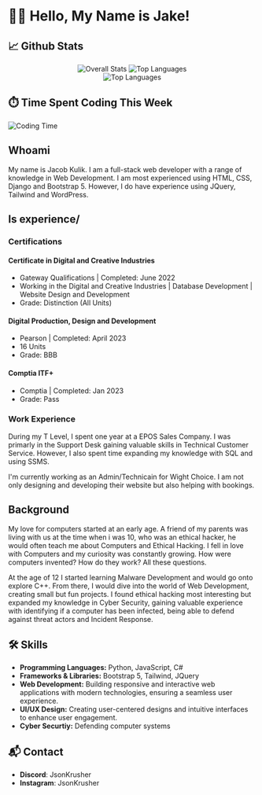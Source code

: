 <h1>👋🏼 Hello, My Name is Jake! </h1>

<h2> 📈 Github Stats </h2>

<div align="center">
  <img src="https://github-readme-stats.vercel.app/api?username=jacobkulik&show_icons=true&theme=radical" alt="Overall Stats">
  <img src="https://github-readme-streak-stats.herokuapp.com/?user=jacobkulik&theme=radical" alt="Top Languages">
  <br>
  <img src="https://github-readme-stats.vercel.app/api/top-langs/?username=jacobkulik&layout=compact&theme=radical" alt="Top Languages">
</div>

## ⏱️ Time Spent Coding This Week
![Coding Time](https://wakatime.com/share/@JsonKrusher/527c018d-fbb7-4a13-a91b-6266d9bfae73.svg)

## Whoami
My name is Jacob Kulik. I am a full-stack web developer with a range of knowledge in Web Development. I am most experienced using HTML, CSS, Django and Bootstrap 5. However, I do have experience using JQuery, Tailwind and WordPress.

## ls experience/

### Certifications

#### Certificate in Digital and Creative Industries
- Gateway Qualifications | Completed: June 2022
- Working in the Digital and Creative Industries | Database Development | Website Design and Development
- Grade: Distinction (All Units)

#### Digital Production, Design and Development
- Pearson | Completed: April 2023
- 16 Units
- Grade: BBB

#### Comptia ITF+ 
- Comptia | Completed: Jan 2023
- Grade: Pass

### Work Experience

During my T Level, I spent one year at a EPOS Sales Company. I was primarly in the Support Desk gaining valuable skills in Technical Customer Service. However, I also spent time expanding my knowledge with SQL and using SSMS.

I'm currently working as an Admin/Technicain for Wight Choice. I am not only designing and developing their website but also helping with bookings.

## Background

My love for computers started at an early age. A friend of my parents was living with us at the time when i was 10, who was an ethical hacker, he would often teach me about Computers and Ethical Hacking. I fell in love with Computers and my curiosity was constantly growing. How were computers invented? How do they work? All these questions.

At the age of 12 I started learning Malware Development and would go onto explore C++. From there, I would dive into the world of Web Development, creating small but fun projects. I found ethical hacking most interesting but expanded my knowledge in Cyber Security, gaining valuable experience with identifying if a computer has been infected, being able to defend against threat actors and Incident Response.

## 🛠️ Skills

- **Programming Languages:** Python, JavaScript, C#
- **Frameworks & Libraries:** Bootstrap 5, Tailwind, JQuery
- **Web Development:** Building responsive and interactive web applications with modern technologies, ensuring a seamless user experience.
- **UI/UX Design:** Creating user-centered designs and intuitive interfaces to enhance user engagement.
- **Cyber Securtiy:** Defending computer systems


## 📬 Contact
- **Discord**:    JsonKrusher
- **Instagram**:  JsonKrusher
